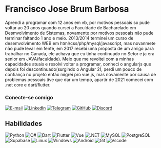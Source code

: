 # Francisco Jose Brum Barbosa

Aprendi a programar com 12 anos em vb, por motivos pessoais so pude voltar ao 20 anos quando cursei a Faculdade de Bacharelado em Desmvolvimento de Sistemas, novamente por motivos pessoais não pude terminar faltando 1 ano e meio. 2013/2014 terminei um curso de desemvolvimento WEB em html/css/php/mysql/javascript, mas novanmete não pude levar em fente, em 2017 recebi uma proposta de um amigo para trabalhar no Canada, ele achava que eu tinha continuado no Setor e ja era senior em JAVA(faculdade). Meio que me revoltei com a minhas capacidades atuais e resolvi voltar a programar, conheci o angularjs que depois foi descontinuado(surgindo o Angular 2), perdi um pouco de confiança no projeto então migrei pro vue.js, mas novamente por causa de problemas pessoais tive que dar um tempo, apartir de 2021 comecei com .net core e dart/flutter.

### Conecte-se comigo
[![E-mail](https://img.shields.io/badge/-Email-000?style=for-the-badge&logo=microsoft-outlook&logoColor=E94D5F)](mailto:franciscojbrumbarbosa@outlook.com)
[![LinkedIn](https://img.shields.io/badge/-LinkedIn-000?style=for-the-badge&logo=linkedin&logoColor=30A3DC)](https://www.linkedin.com/in/francisco-jose-brum-barbosa/)
[![Telegram](https://img.shields.io/badge/Telegram-000?style=for-the-badge&logo=telegram&logoColor=2CA5E0)](https://t.me/phantomwarr)
[![GitHub](https://img.shields.io/badge/GitHub-100000?style=for-the-badge&logo=github&logoColor=white)](https://github.com/phantomwar)
[![Discord](https://img.shields.io/badge/Discord-7289DA?style=for-the-badge&logo=discord&logoColor=white)](https://discord.com/channels/@phantomwarr/)

## Habilidades
![Python](https://img.shields.io/badge/python-3670A0?style=for-the-badge&logo=python&logoColor=ffdd54)
![C#](https://img.shields.io/badge/C%23-239120?style=for-the-badge&logo=c-sharp&logoColor=white)
![Dart](https://img.shields.io/badge/Dart-0175C2?style=for-the-badge&logo=dart&logoColor=white)
![Flutter](https://img.shields.io/badge/Flutter-02569B?style=for-the-badge&logo=flutter&logoColor=white)
![Vue](https://img.shields.io/badge/vuejs-%2335495e.svg?style=for-the-badge&logo=vuedotjs&logoColor=%234FC08D)
![.NET](https://img.shields.io/badge/.NET-5C2D91?style=for-the-badge&logo=.net&logoColor=white)
![MySQL](https://img.shields.io/badge/MySQL-00000F?style=for-the-badge&logo=mysql&logoColor=white)
![PostgreSQL](https://img.shields.io/badge/PostgreSQL-000?style=for-the-badge&logo=postgresql)
![Supabase](https://img.shields.io/badge/Supabase-3ECF8E?style=for-the-badge&logo=supabase&logoColor=white)
![Linux](https://img.shields.io/badge/Linux-000?style=for-the-badge&logo=linux&logoColor=FCC624)
![Windows](https://img.shields.io/badge/Windows-000?style=for-the-badge&logo=windows&logoColor=2CA5E0)
![Android](https://img.shields.io/badge/Android-3DDC84?style=for-the-badge&logo=android&logoColor=white)
![Git](https://img.shields.io/badge/GIT-E44C30?style=for-the-badge&logo=git&logoColor=white)
![Vscode](https://img.shields.io/badge/Vscode-007ACC?style=for-the-badge&logo=visual-studio-code&logoColor=white)